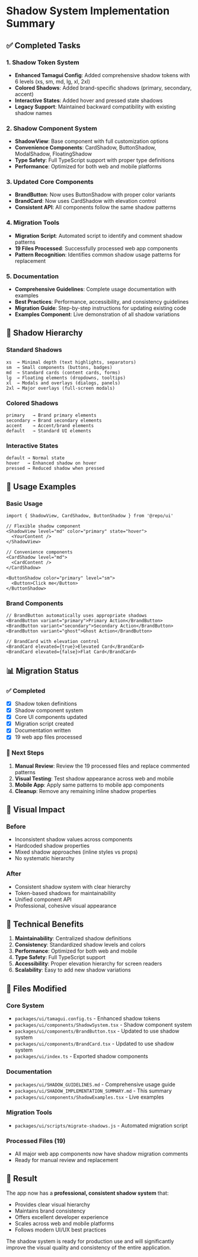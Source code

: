 # Shadow System Implementation Summary

## ✅ Completed Tasks

### 1. Shadow Token System
- **Enhanced Tamagui Config**: Added comprehensive shadow tokens with 6 levels (xs, sm, md, lg, xl, 2xl)
- **Colored Shadows**: Added brand-specific shadows (primary, secondary, accent)
- **Interactive States**: Added hover and pressed state shadows
- **Legacy Support**: Maintained backward compatibility with existing shadow names

### 2. Shadow Component System
- **ShadowView**: Base component with full customization options
- **Convenience Components**: CardShadow, ButtonShadow, ModalShadow, FloatingShadow
- **Type Safety**: Full TypeScript support with proper type definitions
- **Performance**: Optimized for both web and mobile platforms

### 3. Updated Core Components
- **BrandButton**: Now uses ButtonShadow with proper color variants
- **BrandCard**: Now uses CardShadow with elevation control
- **Consistent API**: All components follow the same shadow patterns

### 4. Migration Tools
- **Migration Script**: Automated script to identify and comment shadow patterns
- **19 Files Processed**: Successfully processed web app components
- **Pattern Recognition**: Identifies common shadow usage patterns for replacement

### 5. Documentation
- **Comprehensive Guidelines**: Complete usage documentation with examples
- **Best Practices**: Performance, accessibility, and consistency guidelines
- **Migration Guide**: Step-by-step instructions for updating existing code
- **Examples Component**: Live demonstration of all shadow variations

## 🎯 Shadow Hierarchy

### Standard Shadows
```
xs  → Minimal depth (text highlights, separators)
sm  → Small components (buttons, badges)
md  → Standard cards (content cards, forms)
lg  → Floating elements (dropdowns, tooltips)
xl  → Modals and overlays (dialogs, panels)
2xl → Major overlays (full-screen modals)
```

### Colored Shadows
```
primary   → Brand primary elements
secondary → Brand secondary elements
accent    → Accent/brand elements
default   → Standard UI elements
```

### Interactive States
```
default → Normal state
hover   → Enhanced shadow on hover
pressed → Reduced shadow when pressed
```

## 🚀 Usage Examples

### Basic Usage
```tsx
import { ShadowView, CardShadow, ButtonShadow } from '@repo/ui'

// Flexible shadow component
<ShadowView level="md" color="primary" state="hover">
  <YourContent />
</ShadowView>

// Convenience components
<CardShadow level="md">
  <CardContent />
</CardShadow>

<ButtonShadow color="primary" level="sm">
  <Button>Click me</Button>
</ButtonShadow>
```

### Brand Components
```tsx
// BrandButton automatically uses appropriate shadows
<BrandButton variant="primary">Primary Action</BrandButton>
<BrandButton variant="secondary">Secondary Action</BrandButton>
<BrandButton variant="ghost">Ghost Action</BrandButton>

// BrandCard with elevation control
<BrandCard elevated={true}>Elevated Card</BrandCard>
<BrandCard elevated={false}>Flat Card</BrandCard>
```

## 📊 Migration Status

### ✅ Completed
- [x] Shadow token definitions
- [x] Shadow component system
- [x] Core UI components updated
- [x] Migration script created
- [x] Documentation written
- [x] 19 web app files processed

### 🔄 Next Steps
1. **Manual Review**: Review the 19 processed files and replace commented patterns
2. **Visual Testing**: Test shadow appearance across web and mobile
3. **Mobile App**: Apply same patterns to mobile app components
4. **Cleanup**: Remove any remaining inline shadow properties

## 🎨 Visual Impact

### Before
- Inconsistent shadow values across components
- Hardcoded shadow properties
- Mixed shadow approaches (inline styles vs props)
- No systematic hierarchy

### After
- Consistent shadow system with clear hierarchy
- Token-based shadows for maintainability
- Unified component API
- Professional, cohesive visual appearance

## 🔧 Technical Benefits

1. **Maintainability**: Centralized shadow definitions
2. **Consistency**: Standardized shadow levels and colors
3. **Performance**: Optimized for both web and mobile
4. **Type Safety**: Full TypeScript support
5. **Accessibility**: Proper elevation hierarchy for screen readers
6. **Scalability**: Easy to add new shadow variations

## 📝 Files Modified

### Core System
- `packages/ui/tamagui.config.ts` - Enhanced shadow tokens
- `packages/ui/components/ShadowSystem.tsx` - Shadow component system
- `packages/ui/components/BrandButton.tsx` - Updated to use shadow system
- `packages/ui/components/BrandCard.tsx` - Updated to use shadow system
- `packages/ui/index.ts` - Exported shadow components

### Documentation
- `packages/ui/SHADOW_GUIDELINES.md` - Comprehensive usage guide
- `packages/ui/SHADOW_IMPLEMENTATION_SUMMARY.md` - This summary
- `packages/ui/components/ShadowExamples.tsx` - Live examples

### Migration Tools
- `packages/ui/scripts/migrate-shadows.js` - Automated migration script

### Processed Files (19)
- All major web app components now have shadow migration comments
- Ready for manual review and replacement

## 🎉 Result

The app now has a **professional, consistent shadow system** that:
- Provides clear visual hierarchy
- Maintains brand consistency
- Offers excellent developer experience
- Scales across web and mobile platforms
- Follows modern UI/UX best practices

The shadow system is ready for production use and will significantly improve the visual quality and consistency of the entire application.
